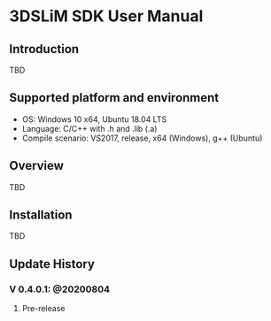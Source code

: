 # 3DSLiM SDK User Manual

## Introduction

TBD

## Supported platform and environment

- OS: Windows 10 x64, Ubuntu 18.04 LTS
- Language: C/C++ with .h and .lib (.a)
- Compile scenario: VS2017, release, x64 (Windows), g++ (Ubuntu)

## Overview

TBD

## Installation

TBD

## Update History

### V 0.4.0.1: @20200804

1. Pre-release

